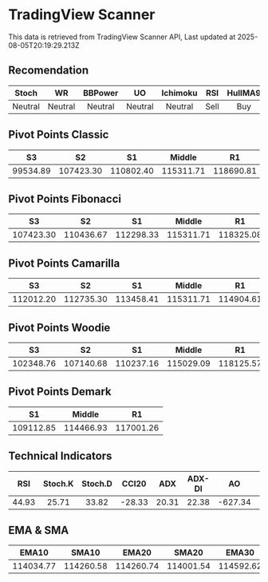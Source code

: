 # TradingView Scanner
This data is retrieved from TradingView Scanner API, Last updated at 2025-08-05T20:19:29.213Z

## Recomendation
| Stoch | WR | BBPower | UO | Ichimoku | RSI | HullMA9 |
| :---: | :---: | :---: | :---: | :---: | :---: | :---: |
| Neutral | Neutral | Neutral | Neutral | Neutral | Sell | Buy |

## Pivot Points Classic
| S3 | S2 | S1 | Middle | R1 | R2 | R3 |
| :---: | :---: | :---: | :---: | :---: | :---: | :---: |
| 99534.89 | 107423.30 | 110802.40 | 115311.71 | 118690.81 | 123200.12 | 131088.53 |

## Pivot Points Fibonacci
| S3 | S2 | S1 | Middle | R1 | R2 | R3 |
| :---: | :---: | :---: | :---: | :---: | :---: | :---: |
| 107423.30 | 110436.67 | 112298.33 | 115311.71 | 118325.08 | 120186.74 | 123200.12 |

## Pivot Points Camarilla
| S3 | S2 | S1 | Middle | R1 | R2 | R3 |
| :---: | :---: | :---: | :---: | :---: | :---: | :---: |
| 112012.20 | 112735.30 | 113458.41 | 115311.71 | 114904.61 | 115627.72 | 116350.82 |

## Pivot Points Woodie
| S3 | S2 | S1 | Middle | R1 | R2 | R3 |
| :---: | :---: | :---: | :---: | :---: | :---: | :---: |
| 102348.76 | 107140.68 | 110237.16 | 115029.09 | 118125.57 | 122917.50 | 126013.98 |

## Pivot Points Demark
| S1 | Middle | R1 |
| :---: | :---: | :---: |
| 109112.85 | 114466.93 | 117001.26 |

## Technical Indicators
| RSI | Stoch.K | Stoch.D | CCI20 | ADX | ADX-DI | AO | Mom | MACD | MACD | W.R | HullMA9 |
| :---: | :---: | :---: | :---: | :---: | :---: | :---: | :---: | :---: | :---: | :---: | :---: |
| 44.93 | 25.71 | 33.82 | -28.33 | 20.31 | 22.38 | -627.34 | -843.32 | -378.39 | -417.85 | -62.38 | 113363.91 |

## EMA & SMA
| EMA10 | SMA10 | EMA20 | SMA20 | EMA30 | SMA30 | EMA50 | SMA50 | EMA100 | SMA100 | EMA200 | SMA200 |
| :---: | :---: | :---: | :---: | :---: | :---: | :---: | :---: | :---: | :---: | :---: | :---: |
| 114034.77 | 114260.58 | 114260.74 | 114001.54 | 114592.62 | 114076.86 | 115239.18 | 115606.44 | 115851.36 | 116889.27 | 114756.68 | 115613.02 |